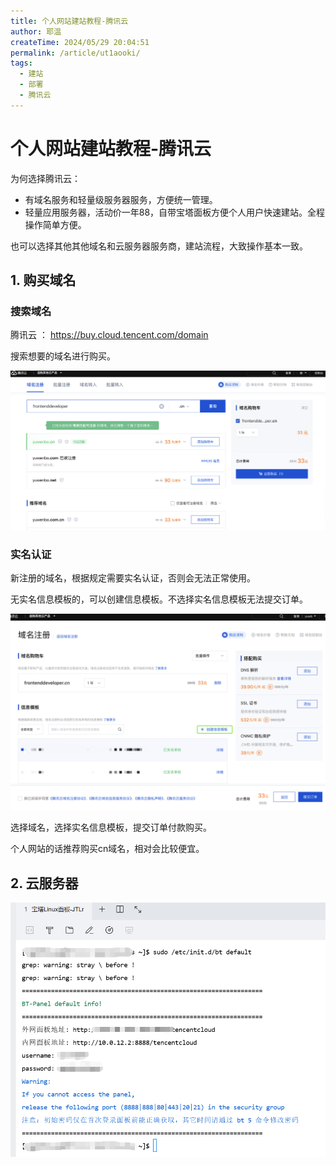 ```yaml
---
title: 个人网站建站教程-腾讯云
author: 耶温
createTime: 2024/05/29 20:04:51
permalink: /article/ut1aooki/
tags:
  - 建站
  - 部署
  - 腾讯云
---
```


# 个人网站建站教程-腾讯云

为何选择腾讯云：
-   有域名服务和轻量级服务器服务，方便统一管理。
-   轻量应用服务器，活动价一年88，自带宝塔面板方便个人用户快速建站。全程操作简单方便。

也可以选择其他其他域名和云服务器服务商，建站流程，大致操作基本一致。


## 1. 购买域名

### 搜索域名
腾讯云 ： https://buy.cloud.tencent.com/domain

搜索想要的域名进行购买。

![alt text](image-7.png)

### 实名认证
新注册的域名，根据规定需要实名认证，否则会无法正常使用。

无实名信息模板的，可以创建信息模板。不选择实名信息模板无法提交订单。

![alt text](image-10.png)

选择域名，选择实名信息模板，提交订单付款购买。


个人网站的话推荐购买cn域名，相对会比较便宜。

## 2. 云服务器




![alt text](image-6.png)

